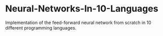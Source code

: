 # Neural-Networks-In-10-Languages
Implementation of the feed-forward neural network from scratch in 10 different programming languages.
